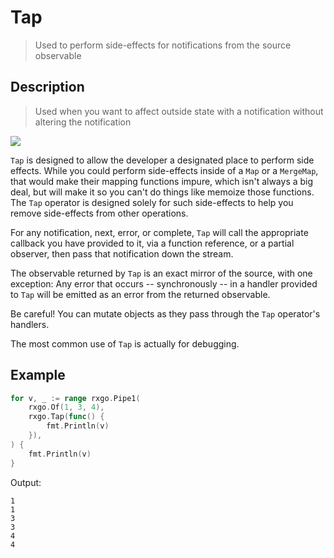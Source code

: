 # Tap

> Used to perform side-effects for notifications from the source observable

## Description

> Used when you want to affect outside state with a notification without altering the notification

![](https://rxjs.dev/assets/images/marble-diagrams/tap.png)

`Tap` is designed to allow the developer a designated place to perform side effects. While you could perform side-effects inside of a `Map` or a `MergeMap`, that would make their mapping functions impure, which isn't always a big deal, but will make it so you can't do things like memoize those functions. The `Tap` operator is designed solely for such side-effects to help you remove side-effects from other operations.

For any notification, next, error, or complete, `Tap` will call the appropriate callback you have provided to it, via a function reference, or a partial observer, then pass that notification down the stream.

The observable returned by `Tap` is an exact mirror of the source, with one exception: Any error that occurs -- synchronously -- in a handler provided to `Tap` will be emitted as an error from the returned observable.

Be careful! You can mutate objects as they pass through the `Tap` operator's handlers.

The most common use of `Tap` is actually for debugging.

## Example

```go
for v, _ := range rxgo.Pipe1(
    rxgo.Of(1, 3, 4),
    rxgo.Tap(func() {
        fmt.Println(v)
    }),
) {
    fmt.Println(v)
}
```

Output:

```
1
1
3
3
4
4
```